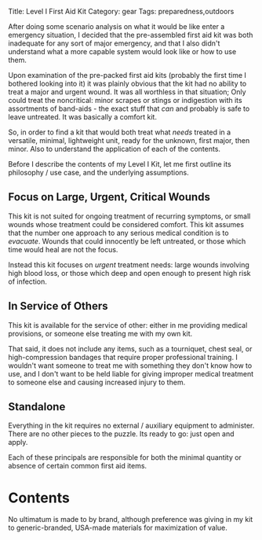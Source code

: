 Title: Level I First Aid Kit 
Category: gear
Tags: preparedness,outdoors

After doing some scenario analysis on what it would be like enter a emergency situation, I decided that the pre-assembled first aid kit was both inadequate for any sort of major emergency, and that I also didn't understand what a more capable system would look like or how to use them.

Upon examination of the pre-packed first aid kits (probably the first time I bothered looking into it) it was plainly obvious that the kit had no ability to treat a major and urgent wound. It was all worthless  in that situation; Only could treat the noncritical: minor scrapes or stings or indigestion with its assortments of band-aids - the exact stuff that _can_ and probably is safe to leave untreated. It was basically a comfort kit. 

So, in order to find a kit that would both treat what _needs_ treated in a versatile, minimal, lightweight unit, ready for the unknown, first major, then minor. Also to understand the application of each of the contents.    

Before I describe the contents of my Level I Kit, let me first outline its philosophy / use case, and the underlying assumptions.   

## Focus on Large, Urgent, Critical Wounds

This kit is not suited for ongoing treatment of recurring symptoms, or small wounds whose treatment could be considered comfort. This kit assumes that the number one approach to any serious medical condition is to _evacuate_. Wounds that could innocently be left untreated, or those which time would heal are not the focus. 

Instead this kit focuses on _urgent_ treatment needs: large wounds involving high blood loss, or those which deep and open enough to present high risk of infection. 

## In Service of Others

This kit is available for the service of other: either in me providing medical provisions, or someone else treating me with my own kit. 

That said, it does not include any items, such as a tourniquet, chest seal, or high-compression bandages that require proper professional training. I wouldn't want someone to treat me with something they don't know how to use, and I don't want to be held liable for giving improper medical treatment to someone else and causing increased injury to them. 

## Standalone

Everything in the kit requires no external / auxiliary equipment to administer. There are no other pieces to the puzzle. Its ready to go: just open and apply.  

Each of these principals are responsible for both the minimal quantity or absence of certain common first aid items.  

# Contents
No ultimatum is made to by brand, although preference was giving in my kit to generic-branded, USA-made materials for maximization of value. 


